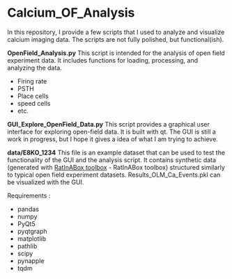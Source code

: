# Calcium_OF_Analysis

In this repository, I provide a few scripts that I used to analyze and visualize calcium imaging data. The scripts are not fully polished, but functional(ish). 

**OpenField_Analysis.py**
This script is intended for the analysis of open field experiment data. It includes functions for loading, processing, and analyzing the data. 
- Firing rate
- PSTH
- Place cells
- speed cells
- etc. 

**GUI_Explore_OpenField_Data.py**
This script provides a graphical user interface for exploring open-field data. It is built with qt. The GUI is still a work in progress, but I hope it gives a idea of what I am trying to achieve.

**data/E8KO_1234**
This file is an example dataset that can be used to test the functionality of the GUI and the analysis script. It contains synthetic data (generated with [RatInABox toolbox](https://github.com/RatInABox-Lab/RatInABox/tree/main) - RatInABox toolbox) structured similarly to typical open field experiment datasets.
Results_OLM_Ca_Events.pkl can be visualized with the GUI. 

Requirements : 
- pandas
- numpy 
- PyQt5
- pyqtgraph
- matplotlib
- pathlib
- scipy
- pynapple 
- tqdm
